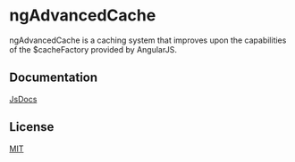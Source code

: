ngAdvancedCache
===============

ngAdvancedCache is a caching system that improves upon the capabilities of the $cacheFactory provided by AngularJS.

## Documentation
[JsDocs](http://jmdobry.github.io/jmdobry/ngAdvancedCache/docs/)

## License
[MIT](https://github.com/jmdobry/ngAdvancedCache/blob/master/LICENSE)
